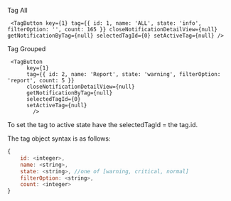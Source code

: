 Tag All

     <TagButton key={1} tag={{ id: 1, name: 'ALL', state: 'info', filterOption: '', count: 165 }} closeNotificationDetailView={null} getNotificationByTag={null} selectedTagId={0} setActiveTag={null} />


Tag Grouped

     <TagButton
          key={1}
          tag={{ id: 2, name: 'Report', state: 'warning', filterOption: 'report', count: 5 }}
          closeNotificationDetailView={null}
          getNotificationByTag={null}
          selectedTagId={0}
          setActiveTag={null}
            />

To set the tag to active state have the selectedTagId = the tag.id.

The tag object syntax is as follows:
```javascript
{
    id: <integer>,
    name: <string>,
    state: <string>, //one of [warning, critical, normal]
    filterOption: <string>,
    count: <integer>
}
```
